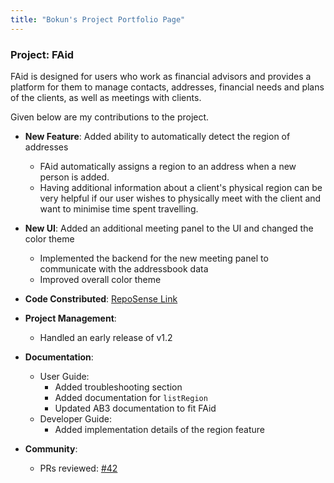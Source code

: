 ```yaml
---
title: "Bokun's Project Portfolio Page"
---
```


### Project: FAid

FAid is designed for users who work as financial advisors and provides a platform for them to manage contacts, addresses, financial needs and plans of the clients, as well as meetings with clients.

Given below are my contributions to the project.

* **New Feature**: Added ability to automatically detect the region of addresses
    * FAid automatically assigns a region to an address when a new person is added.
    * Having additional information about a client's physical region can be very helpful if our user wishes to physically meet with the client and want to minimise time spent travelling.
* **New UI**: Added an additional meeting panel to the UI and changed the color theme
    * Implemented the backend for the new meeting panel to communicate with the addressbook data
    * Improved overall color theme

* **Code Constributed**: [RepoSense Link](https://nus-cs2103-ay2223s2.github.io/tp-dashboard/?search=W12-3&sort=groupTitle&sortWithin=title&timeframe=commit&mergegroup=&groupSelect=groupByRepos&breakdown=true&checkedFileTypes=docs~functional-code~test-code~other&since=2023-02-17&tabOpen=true&tabType=authorship&tabAuthor=bokung&tabRepo=AY2223S2-CS2103T-W12-3%2Ftp%5Bmaster%5D&authorshipIsMergeGroup=false&authorshipFileTypes=docs~functional-code~test-code&authorshipIsBinaryFileTypeChecked=false&authorshipIsIgnoredFilesChecked=false)

* **Project Management**:
    * Handled an early release of v1.2

* **Documentation**:
    * User Guide:
        * Added troubleshooting section
        * Added documentation for `listRegion`
        * Updated AB3 documentation to fit FAid
    * Developer Guide:
        * Added implementation details of the region feature

* **Community**:
    * PRs reviewed: [#42](https://github.com/AY2223S2-CS2103T-W12-3/tp/pull/42)